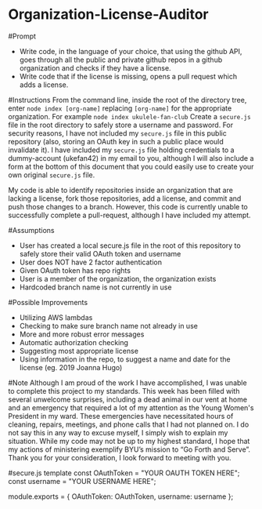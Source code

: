 # Organization-License-Auditor

#Prompt
* Write code, in the language of your choice, that using the github API, goes through all the public and private github repos in a github organization and checks if they have a license.  
* Write code that if the license is missing, opens a pull request which adds a license. 

#Instructions
From the command line, inside the root of the directory tree,  enter `node index [org-name]` replacing `[org-name]` for the appropriate organization.
For example `node index ukulele-fan-club`
Create a `secure.js` file in the root directory to safely store a username and password. 
For security reasons, I have not included my `secure.js` file in this public repository (also, storing an OAuth key in such a public place would invalidate it).
I have included my `secure.js` file holding credentials to a dummy-account (ukefan42) in my email to you, although I will also include a form at the bottom 
of this document that you could easily use to create your own original `secure.js` file. 

My code is able to identify repositories inside an organization that are lacking a license, fork those repositories, add a license, and commit and push those changes to a branch. 
However, this code is currently unable to successfully complete a pull-request, although I have included my attempt. 

#Assumptions
* User has created a local secure.js file in the root of this repository to safely store their valid OAuth token and username
* User does NOT have 2 factor authentication
* Given OAuth token has repo rights 
* User is a member of the organization, the organization exists
* Hardcoded branch name is not currently in use 

#Possible Improvements
* Utilizing AWS lambdas 
* Checking to make sure branch name not already in use
* More and more robust error messages
* Automatic authorization checking
* Suggesting most appropriate license
* Using information in the repo, to suggest a name and date for the license (eg. 2019 Joanna Hugo)

#Note 
Although I am proud of the work I have accomplished, I was unable to complete this project to my standards. 
This week has been filled with several unwelcome surprises, including a dead animal in our vent at home and an emergency 
that required a lot of my attention as the Young Women's President in my ward. 
These emergencies have necessitated hours of cleaning, repairs, meetings, and phone calls that I had not planned on. 
I do not say this in any way to excuse myself, I simply wish to explain my situation.
While my code may not be up to my highest standard, I hope that my actions of ministering exemplify BYU’s mission to “Go Forth and Serve”. 
Thank you for your consideration, I look forward to meeting with you. 

#secure.js template
const OAuthToken = "YOUR OAUTH TOKEN HERE";
const username = "YOUR USERNAME HERE";

module.exports = {
    OAuthToken: OAuthToken,
    username: username
};
